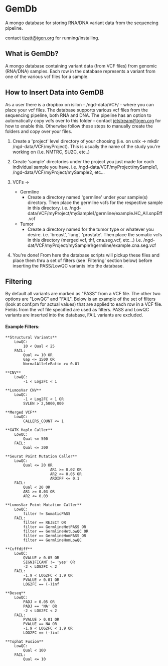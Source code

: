 # GemDb

A mongo database for storing RNA/DNA variant data from the sequencing pipeline.

contact tizatt@tgen.org for running/installing.


## What is GemDb?
A mongo database containing variant data (from VCF files) from genomic (RNA/DNA) samples.  Each row in the database represents a variant from one of the various vcf files for a sample.

## How to Insert Data into GemDB
As a user there is a dropbox on isilon - /ngd-data/VCF/ - where you can place your vcf files.  The database supports various vcf files from the sequencing pipeline, both RNA and DNA.
The pipeline has an option to automatically copy vcfs over to this folder - contact jetstream@tgen.org for how to enable this. 
Otherwise follow these steps to manually create the folders and copy over your files.
		
1. Create a 'project' level directory of your choosing (i.e. on unix -> mkdir /ngd-data/VCF/myProject). This is usually the name of the study you're working on (i.e. NMTRC, SU2C, etc..)
		
2. Create 'sample' directories under the project you just made for each individual sample you have. i.e. /ngd-data/VCF/myProject/mySample1, /ngd-data/VCF/myProject/mySample2, etc...
		
3. VCFs ->
	- Germline
		- Create a directory named 'germline' under your sample(s) directory.  Then place the germline vcfs for the respective sample in this directory. i.e. /ngd-data/VCF/myProject/mySample1/germline/example.HC_All.snpEff.vcf
	- Tumor
		- Create a directory named for the tumor type or whatever you desire.  i.e. 'breast', 'lung', 'prostate'.  Then place the somatic vcfs in this directory (merged vcf, thf, cna.seg.vcf, etc...)
				i.e. /ngd-dat/VCF/myProject/mySample1/germline/example.cna.seg.vcf
		
4. You're done!  From here the database scripts will pickup these files and place them thru a set of filters (see 'Filtering' section below) before inserting the PASS/LowQC variants into the database.   


## Filtering

By default all variants are marked as "PASS" from a VCF file.  The other two options are "LowQC" and "FAIL".  Below is an example of the set of filters (look at conf.pm for actual values) that are applied to each row in a VCF file.  Fields from the vcf file specified are used as filters.  PASS and LowQC variants are inserted into the database, FAIL variants are excluded.

#### Example Filters:

   	**Structural Variants** 
		LowQC: 
			10 < Qual < 25
		FAIL: 
			Qual <= 10 OR
			Gap <= 1500 OR
			NormalAlleleRatio >= 0.01
	
	**CNV**
		LowQC: 
			-1 < Log2FC < 1
	
	**LumosVar CNV**
		LowQC:
			-1 < Log2FC < 1 OR
			SVLEN > 2,5000,000
		
	**Merged VCF**
		LowQC: 
			CALLERS_COUNT <= 1
    
	**GATK Haplo Caller**
		LowQC:
			Qual <= 500
		FAIL:
			Qual <= 300

	**Seurat Point Mutation Caller**
		LowQC:
			Qual <= 20 OR
                        AR1 >= 0.02 OR
                        AR2 <= 0.05 OR
                        ARDIFF <= 0.1
		FAIL:
			Qual < 20 OR
			AR1 >= 0.03 OR
			AR2 <= 0.03

	**LumosVar Point Mutation Caller**
		LowQC:
			filter != SomaticPASS
		FAIL:
			filter == REJECT OR
			filter == GermlineHetPASS OR
			filter == GermlineHetLowQC OR
			filter == GermlineHomPASS OR
			filter == GermlineHomLowQC
					 
	**Cuffdiff**
		LowQC:
			QVALUE > 0.05 OR
			SIGNIFICANT != 'yes' OR
			-2 < LOG2FC < 2
		FAIL:
			-1.9 < LOG2FC < 1.9 OR
			PVALUE > 0.01 OR
			LOG2FC == (-)inf
	
	**Deseq**
		LowQC:
			PADJ > 0.05 OR
			PADJ == 'NA' OR
			-2 < LOG2FC < 2
		FAIL:
			PVALUE > 0.01 OR
			PVALUE == NA OR
			-1.9 < LOG2FC < 1.9 OR
			LOG2FC == (-)inf

	**Tophat Fusion**
		LowQC:
			Qual < 100
		FAIL:
			Qual <= 10
     

